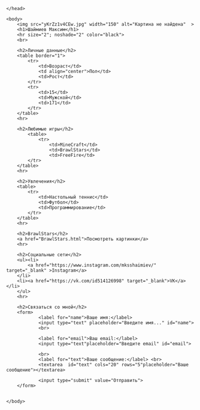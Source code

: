 <!DOCTYPE html>
<html>
	<head>
		<meta charset="UTF-8">
		<title>Проект</title>
		<link href="styles.css"rel="stylesheet">
		
	</head>
	
	<body>
		<img src="yKrZz1v4CEw.jpg" width="150" alt="Картина не найдена"  >
		<h1>Шаймиев Максим</h1>
		<hr size="2"; noshade="2" color="black">
		<br>

		<h2>Личные данные</h2>
		<table border="1">
			<tr>
				<td>Возраст</td>
				<td align="center">Пол</td>
				<td>Рост</td>
			</tr>
			<tr>
				<td>15</td>
				<td>Мужской</td>
				<td>171</td>
			</tr>
		</table>
		<hr>

		<h2>Любимые игры</h2>	
			<table>
				<tr>
					<td>MineCraft</td>
					<td>BrawlStars</td>
					<td>FreeFire</td>
			</tr>	
		</table>
		<hr>

		<h2>Увлечения</h2>
		<table>
			<tr>
				<td>Настольный теннис</td>
				<td>Футбол</td>
				<td>Программирование</td>
			</tr>
		</table>
		<hr>

		<h2>BrawlStars</h2>
		<a href="BrawlStars.html">Посмотреть картинки</a>
		<hr>

		<h2>Социальные сети</h2>
		<ul><li>
			<a href="https://www.instagram.com/mksshaimiev/" target="_blank" >Instagram</a>
		</li>
		<li><a href="https://vk.com/id514126998" target="_blank">VK</a></li>
		</ul>
		<hr>
		
		<h2>Связаться со мной</h2>
		<form>
				<label for="name">Ваше имя:</label>
				<input type="text" placeholder="Введите имя..." id="name">
				<br>
				
				<label for="email">Ваш email:</label>
				<input type="text"placeholder="Введите email" id="email">

				<br>
				<label for="text">Ваше сообщение:</label> <br>
				<textarea  id="text" cols="20" rows="5"placeholder="Ваше сообщение"></textarea>

				<input type="submit" value="Отправить">
		</form>


	</body>
</html>	

